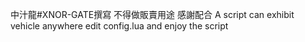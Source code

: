 中汁龍#XNOR-GATE撰寫
不得做販賣用途 感謝配合
A script can exhibit vehicle anywhere 
edit config.lua and enjoy the script 
